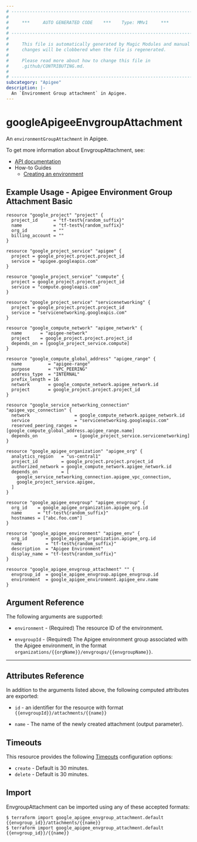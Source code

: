 ```yaml
---
# ----------------------------------------------------------------------------
#
#     ***     AUTO GENERATED CODE    ***    Type: MMv1     ***
#
# ----------------------------------------------------------------------------
#
#     This file is automatically generated by Magic Modules and manual
#     changes will be clobbered when the file is regenerated.
#
#     Please read more about how to change this file in
#     .github/CONTRIBUTING.md.
#
# ----------------------------------------------------------------------------
subcategory: "Apigee"
description: |-
  An `Environment Group attachment` in Apigee.
---
```


# googleApigeeEnvgroupAttachment

An `environmentGroupAttachment` in Apigee.

To get more information about EnvgroupAttachment, see:

* [API documentation](https://cloud.google.com/apigee/docs/reference/apis/apigee/rest/v1/organizations.envgroups.attachments/create)
* How-to Guides
  * [Creating an environment](https://cloud.google.com/apigee/docs/api-platform/get-started/create-environment)

## Example Usage - Apigee Environment Group Attachment Basic

```hcl
resource "google_project" "project" {
  project_id      = "tf-test%{random_suffix}"
  name            = "tf-test%{random_suffix}"
  org_id          = ""
  billing_account = ""
}

resource "google_project_service" "apigee" {
  project = google_project.project.project_id
  service = "apigee.googleapis.com"
}

resource "google_project_service" "compute" {
  project = google_project.project.project_id
  service = "compute.googleapis.com"
}

resource "google_project_service" "servicenetworking" {
  project = google_project.project.project_id
  service = "servicenetworking.googleapis.com"
}

resource "google_compute_network" "apigee_network" {
  name       = "apigee-network"
  project    = google_project.project.project_id
  depends_on = [google_project_service.compute]
}

resource "google_compute_global_address" "apigee_range" {
  name          = "apigee-range"
  purpose       = "VPC_PEERING"
  address_type  = "INTERNAL"
  prefix_length = 16
  network       = google_compute_network.apigee_network.id
  project       = google_project.project.project_id
}

resource "google_service_networking_connection" "apigee_vpc_connection" {
  network                 = google_compute_network.apigee_network.id
  service                 = "servicenetworking.googleapis.com"
  reserved_peering_ranges = [google_compute_global_address.apigee_range.name]
  depends_on              = [google_project_service.servicenetworking]
}

resource "google_apigee_organization" "apigee_org" {
  analytics_region   = "us-central1"
  project_id         = google_project.project.project_id
  authorized_network = google_compute_network.apigee_network.id
  depends_on         = [
    google_service_networking_connection.apigee_vpc_connection,
    google_project_service.apigee,
  ]
}

resource "google_apigee_envgroup" "apigee_envgroup" {
  org_id    = google_apigee_organization.apigee_org.id
  name      = "tf-test%{random_suffix}"
  hostnames = ["abc.foo.com"]
}

resource "google_apigee_environment" "apigee_env" {
  org_id       = google_apigee_organization.apigee_org.id
  name         = "tf-test%{random_suffix}"
  description  = "Apigee Environment"
  display_name = "tf-test%{random_suffix}"
}

resource "google_apigee_envgroup_attachment" "" {
  envgroup_id  = google_apigee_envgroup.apigee_envgroup.id
  environment  = google_apigee_environment.apigee_env.name
}
```

## Argument Reference

The following arguments are supported:

*   `environment` -
    (Required)
    The resource ID of the environment.

*   `envgroupId` -
    (Required)
    The Apigee environment group associated with the Apigee environment,
    in the format `organizations/{{orgName}}/envgroups/{{envgroupName}}`.

***

## Attributes Reference

In addition to the arguments listed above, the following computed attributes are exported:

*   `id` - an identifier for the resource with format `{{envgroupId}}/attachments/{{name}}`

*   `name` -
    The name of the newly created  attachment (output parameter).

## Timeouts

This resource provides the following
[Timeouts](https://developer.hashicorp.com/terraform/plugin/sdkv2/resources/retries-and-customizable-timeouts) configuration options:

* `create` - Default is 30 minutes.
* `delete` - Default is 30 minutes.

## Import

EnvgroupAttachment can be imported using any of these accepted formats:

```console
$ terraform import google_apigee_envgroup_attachment.default {{envgroup_id}}/attachments/{{name}}
$ terraform import google_apigee_envgroup_attachment.default {{envgroup_id}}/{{name}}
```
